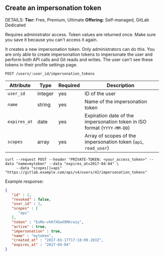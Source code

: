 ## Create an impersonation token

DETAILS:
**Tier:** Free, Premium, Ultimate
**Offering:** Self-managed, GitLab Dedicated

Requires administrator access. Token values are returned once. Make sure you save it because you can't access
it again.

It creates a new impersonation token. Only administrators can do this.
You are only able to create impersonation tokens to impersonate the user and perform
both API calls and Git reads and writes. The user can't see these tokens in their profile
settings page.

```plaintext
POST /users/:user_id/impersonation_tokens
```

| Attribute    | Type    | Required | Description                                                                 |
| ------------ | ------- | -------- | --------------------------------------------------------------------------- |
| `user_id`    | integer | yes      | ID of the user                                                          |
| `name`       | string  | yes      | Name of the impersonation token                                         |
| `expires_at` | date    | yes      | Expiration date of the impersonation token in ISO format (`YYYY-MM-DD`) |
| `scopes`     | array   | yes      | Array of scopes of the impersonation token (`api`, `read_user`)         |

```shell
curl --request POST --header "PRIVATE-TOKEN: <your_access_token>" --data "name=mytoken" --data "expires_at=2017-04-04" \
     --data "scopes[]=api" "https://gitlab.example.com/api/v4/users/42/impersonation_tokens"
```

Example response:

```json
{
   "id" : 2,
   "revoked" : false,
   "user_id" : 2,
   "scopes" : [
      "api"
   ],
   "token" : "EsMo-vhKfXGwX9RKrwiy",
   "active" : true,
   "impersonation" : true,
   "name" : "mytoken",
   "created_at" : "2017-03-17T17:18:09.283Z",
   "expires_at" : "2017-04-04"
}
```

